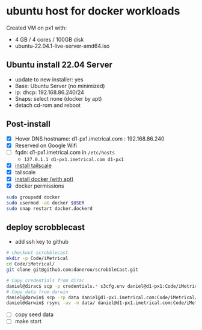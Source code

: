 # ubuntu host for docker workloads

Created VM on px1 with:

- 4 GB / 4 cores / 100GB disk
- ubuntu-22.04.1-live-server-amd64.iso

## Ubuntu install 22.04 Server

- update to new installer: yes
- Base: Ubuntu Server (no minimized)
- ip: dhcp: 192.168.86.240/24
- Snaps: select none (docker by apt)
- detach cd-rom and reboot

## Post-install

- [x] Hover DNS hostname: d1-px1.imetrical.com : 192.168.86.240
- [x] Reserved on Google Wifi
- [ ] fqdn: d1-px1.imetrical.com in `/etc/hosts`
  - `127.0.1.1 d1-px1.imetrical.com d1-px1`
- [x] [install tailscale](https://tailscale.com/kb/1015/install/)
- [x] tailscale
- [x] [install docker (with apt)](https://docs.docker.com/engine/install/ubuntu/)
- [x] docker permissions

```bash
sudo groupadd docker
sudo usermod -aG docker $USER
sudo snap restart docker.dockerd
```

## deploy scrobblecast

- add ssh key to github

```bash
# checkout scrobblecast
mkdir -p Code/iMetrical
cd Code/iMetrical/
git clone git@github.com:daneroo/scrobbleCast.git

# Copy credentials from dirac
daniel@dirac$ scp -p credentials.* s3cfg.env daniel@d1-px1:Code/iMetrical/scrobbleCast/js
# Copy data from darwin
daniel@darwin$ scp -rp data daniel@d1-px1.imetrical.com:Code/iMetrical/scrobbleCast/js
daniel@darwin$ rsync -av -n data/ daniel@d1-px1.imetrical.com:Code/iMetrical/scrobbleCast/js/data/


```

- [ ] copy seed data
- [ ] make start
